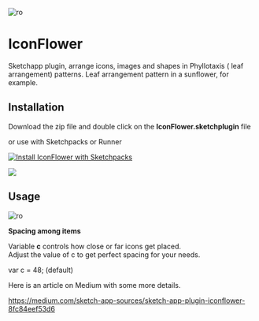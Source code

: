 ![ro](https://raw.githubusercontent.com/avadhbsd/IconFlower/master/IconFlowerHero.png)

# IconFlower
Sketchapp plugin, arrange icons, images and shapes in Phyllotaxis ( leaf arrangement) patterns. Leaf arrangement pattern in a sunflower, for example.

## Installation
Download the zip file and double click on the **IconFlower.sketchplugin** file

or use with Sketchpacks or Runner

[![Install IconFlower with Sketchpacks](http://sketchpacks-com.s3.amazonaws.com/assets/badges/sketchpacks-badge-install.png "Install IconFlower with Sketchpacks")](https://sketchpacks.com/IconFlower/install)

[![](http://bit.ly/RunnerBadgeBlue)](http://bit.ly/SketchRunnerWebsite)


## Usage
![ro](https://raw.githubusercontent.com/avadhbsd/IconFlower/master/IconFlower-Workflow.gif)

**Spacing among items**  

Variable **c** controls how close or far icons get placed.  
Adjust the value of c to get perfect spacing for your needs.

var c = 48; (default)

Here is an article on Medium with some more details.

https://medium.com/sketch-app-sources/sketch-app-plugin-iconflower-8fc84eef53d6
